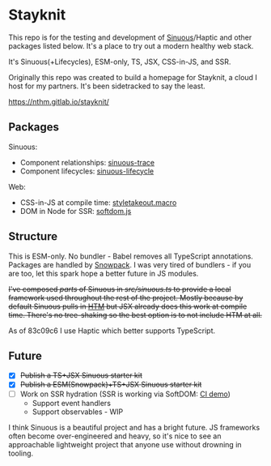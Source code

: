 # Stayknit

This repo is for the testing and development of [Sinuous][1]/Haptic and other
packages listed below. It's a place to try out a modern healthy web stack.

It's Sinuous(+Lifecycles), ESM-only, TS, JSX, CSS-in-JS, and SSR.

Originally this repo was created to build a homepage for Stayknit, a cloud I
host for my partners. It's been sidetracked to say the least.

https://nthm.gitlab.io/stayknit/

## Packages

Sinuous:
  - Component relationships: [sinuous-trace][2]
  - Component lifecycles: [sinuous-lifecycle][3]

Web:
  - CSS-in-JS at compile time: [styletakeout.macro][4]
  - DOM in Node for SSR: [softdom.js][5]

## Structure

This is ESM-only. No bundler - Babel removes all TypeScript annotations.
Packages are handled by [Snowpack][6]. I was very tired of bundlers - if you are
too, let this spark hope a better future in JS modules.

~~I've composed _parts_ of Sinuous in _src/sinuous.ts_ to provide a local
framework used throughout the rest of the project. Mostly because by default
Sinuous pulls in [HTM][7] but JSX already does this work at compile time.
There's no tree-shaking so the best option is to not include HTM at all.~~

As of 83c09c6 I use Haptic which better supports TypeScript.

## Future

- [x] ~~Publish a TS+JSX Sinuous starter kit~~
- [x] ~~Publish a ESM(Snowpack)+TS+JSX Sinuous starter kit~~
- [ ] Work on SSR hydration (SSR is working via SoftDOM: [CI demo][8])
  - Support event handlers
  - Support observables - WIP

I think Sinuous is a beautiful project and has a bright future. JS frameworks
often become over-engineered and heavy, so it's nice to see an approachable
lightweight project that anyone use without drowning in tooling.

[1]: https://sinuous.dev
[2]: https://gitlab.com/nthm/sinuous-packages/-/tree/work/sinuous-trace
[3]: https://gitlab.com/nthm/sinuous-packages/-/tree/work/sinuous-lifecycle
[4]: https://gitlab.com/nthm/styletakeout
[5]: https://gitlab.com/nthm/softdom
[6]: https://snowpack.dev
[7]: https://github.com/developit/htm/
[8]: https://gitlab.com/nthm/stayknit/-/jobs/737134174
